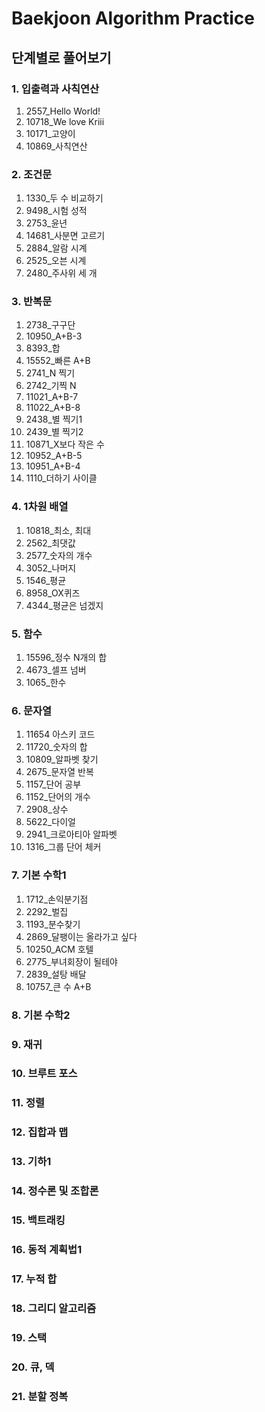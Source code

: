 # Baekjoon Algorithm Practice

## 단계별로 풀어보기
### 1. 입출력과 사칙연산
1. 2557_Hello World!
2. 10718_We love Kriii
3. 10171_고양이
4. 10869_사칙연산

### 2. 조건문
1. 1330_두 수 비교하기
2. 9498_시험 성적
3. 2753_윤년
4. 14681_사분면 고르기
5. 2884_알람 시계
6. 2525_오븐 시계
7. 2480_주사위 세 개

### 3. 반복문
1. 2738_구구단
2. 10950_A+B-3
3. 8393_합
4. 15552_빠른 A+B
5. 2741_N 찍기
6. 2742_기찍 N
7. 11021_A+B-7
8. 11022_A+B-8
9. 2438_별 찍기1
10. 2439_별 찍기2
11. 10871_X보다 작은 수
12. 10952_A+B-5
13. 10951_A+B-4
14. 1110_더하기 사이클

### 4. 1차원 배열
1. 10818_최소, 최대
2. 2562_최댓값
3. 2577_숫자의 개수
4. 3052_나머지
5. 1546_평균
6. 8958_OX퀴즈
7. 4344_평균은 넘겠지

### 5. 함수
1. 15596_정수 N개의 합
2. 4673_셀프 넘버
3. 1065_한수

### 6. 문자열
1. 11654 아스키 코드
2. 11720_숫자의 합
3. 10809_알파벳 찾기
4. 2675_문자열 반복
5. 1157_단어 공부
6. 1152_단어의 개수
7. 2908_상수
8. 5622_다이얼
9. 2941_크로아티아 알파벳
10. 1316_그룹 단어 체커

### 7. 기본 수학1
1. 1712_손익분기점
2. 2292_벌집
3. 1193_분수찾기
4. 2869_달팽이는 올라가고 싶다
5. 10250_ACM 호텔
6. 2775_부녀회장이 될테야
7. 2839_설탕 배달
8. 10757_큰 수 A+B

### 8. 기본 수학2

### 9. 재귀
### 10. 브루트 포스
### 11. 정렬
### 12. 집합과 맵
### 13. 기하1
### 14. 정수론 및 조합론
### 15. 백트래킹
### 16. 동적 계획법1
### 17. 누적 합
### 18. 그리디 알고리즘
### 19. 스택
### 20. 큐, 덱
### 21. 분할 정복
